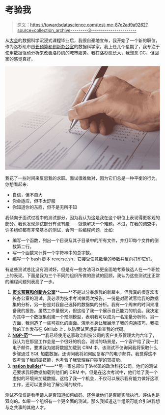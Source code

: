 # 考验我

> 原文：<https://towardsdatascience.com/test-me-87e2ad9a9262?source=collection_archive---------3----------------------->

从[大会](https://medium.com/u/ade87cdd122e?source=post_page-----87e2ad9a9262--------------------------------)的数据科学沉浸式课程毕业后，我很自豪地宣布，我开始了一个新的职位，作为洛杉矶市[市长预算和创新办公室](https://www.lamayor.org/)的数据科学家。我上任几个星期了，我专注于使用数据驱动分析来改善洛杉矶的城市服务。我在洛杉矶长大，我想念 DC，但回家的感觉真好。

![](img/48ccb27d9aefe3e129711233dccc8714.png)

我花了一些时间来反思我的求职。面试很难做对，因为它们总是一种平衡的行为。你想看起来:

*   自信，但不自大
*   你会适应，但不太舒服
*   你知道你的东西，但不是无所不知

我倾向于面试过程中的测试部分，因为我认为这是我在这个职位上表现得更客观的部分。我也发现测试部分有点有趣——就像解决一个难题。不过，在我的调查中，许多组织都有非常基本的测试，会问一些编程问题，比如:

*   编写一个函数，列出一个目录及其子目录中的所有文件，并打印每个文件的倒数第二行。
*   写一个函数来计算一个字符串中的总字数。
*   编写一个 bash 脚本 reverse.sh，它接受任意数量的参数并反向打印它们。

有这些测试总比没有测试好，但是有一些方法可以更全面地考察候选人在一个职位上的表现。下面是我为三个不同的组织所做的测试的回顾，我认为这些测试比正常的编程问题列表高了一步。

1.  [**市长预算和创新办公室**](https://www.lamayor.org/)**——**不是过分奉承我的新雇主，但我真的很喜欢市长办公室的测试。我必须为技术考试做两次报告。一份是对面试官给我的数据集的分析，另一份是对我自己选择的数据集的分析。我有一个周末的时间来准备我的报告。虽然工作量很大，但这给了我一个展示自己能力的机会。我决定为其中一个数据集创建一个预测模型，表明我可以成为一名定量分析师。另一方面，我创造了一些可视化的画面。演示本身让我展示了我的沟通技巧，我把我的工作发布在 GitHub 上，以防面试官想要审查我的代码。
2.  [**NGP-范**](https://www.ngpvan.com/)**——**我已经使用这家政治科技公司的客户关系管理大约六年了，我认为在那里工作会是一个很好的机会。测试的场景是，一个客户给了我一封电子邮件，要求我为她将数据加载到 CRM 中。该测试不仅询问我将采取什么步骤通过 SQL 加载数据，还询问我将如何回复客户的电子邮件。我觉得这不仅考验了我的硬技能，也考验了我管理客户期望的软技能。
3.  [**nation builder**](http://nationbuilder.com/)**——**另一家总部位于洛杉矶的政治科技公司。他们的测试还要求我将数据加载到他们的 CRM 中。但是在这次考试中，他们给了我一个虚拟的环境来加载数据。这给了我一个机会，不仅可以展示我有能力做好这项工作，还可以更多地了解公司的软件。

测试不仅仅是看申请人是否知道如何编码，还包括他们是否能实际执行。评估也是双向的。如果一个组织有一个更全面的测试，那么我知道这个组织可能会引进我想与之共事的其他人才。